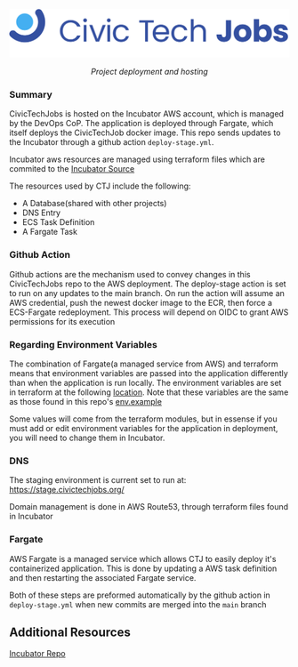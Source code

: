 ![CTJ Infrastructure Diagram](https://github.com/hackforla/CivicTechJobs/blob/develop/mkdocs/docs/assets/logo-horizontal.svg)

_<p style="text-align: center;">Project deployment and hosting</p>_

### Summary
CivicTechJobs is hosted on the Incubator AWS account, which is managed by the DevOps CoP. The application is deployed through Fargate, which itself deploys the CivicTechJob docker image. This repo sends updates to the Incubator through a github action `deploy-stage.yml`.

Incubator aws resources are managed using terraform files which are commited to the [Incubator Source](https://github.com/hackforla/incubator/tree/main/terraform/projects/civic-tech-jobs)

The resources used by CTJ include the following: 
- A Database(shared with other projects)
- DNS Entry
- ECS Task Definition
- A Fargate Task


### Github Action
Github actions are the mechanism used to convey changes in this CivicTechJobs repo to the AWS deployment. The deploy-stage action is set to run on any updates to the main branch. On run the action will assume an AWS credential, push the newest docker image to the ECR, then force a ECS-Fargate redeployment. This process will depend on OIDC to grant AWS permissions for its execution 

### Regarding Environment Variables
The combination of Fargate(a managed service from AWS) and terraform means that environment variables are passed into the application differently than when the application is run locally. The environment variables are set in terraform at the following [location](https://github.com/hackforla/incubator/blob/main/terraform/projects/civic-tech-jobs/environment-stage.tf).
Note that these variables are the same as those found in this repo's [env.example](https://github.com/hackforla/CivicTechJobs/blob/develop/dev/dev.env.example)

Some values will come from the terraform modules, but in essense if you must add or edit environment variables for the application in deployment, you will need to change them in Incubator.

### DNS
The staging environment is current set to run at: https://stage.civictechjobs.org/

Domain management is done in AWS Route53, through terraform files found in Incubator

### Fargate
AWS Fargate is a managed service which allows CTJ to easily deploy it's containerized application. This is done by updating a AWS task definition and then restarting the associated Fargate service. 

Both of these steps are preformed automatically by the github action in `deploy-stage.yml` when new commits are merged into the `main` branch


## Additional Resources

[Incubator Repo](https://github.com/hackforla/incubator/tree/main/terraform/projects/civic-tech-jobs)
